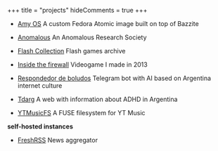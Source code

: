 +++
title = "projects"
hideComments = true
+++

- [Amy OS](https://github.com/astrovm/amyos) A custom Fedora Atomic image built on top of Bazzite

- [Anomalous](https://anomalous.xyz/) An Anomalous Research Society

- [Flash Collection](https://4st.li/flash/) Flash games archive

- [Inside the firewall](https://4st.li/insidethefirewall) Videogame I made in 2013

- [Respondedor de boludos](https://t.me/respondedorbot) Telegram bot with AI based on Argentina internet culture

- [Tdarg](https://tdarg.4st.li/) A web with information about ADHD in Argentina

- [YTMusicFS](https://github.com/astrovm/ytmusicfs) A FUSE filesystem for YT Music

**self-hosted instances**

- [FreshRSS](https://news.4st.li/) News aggregator
